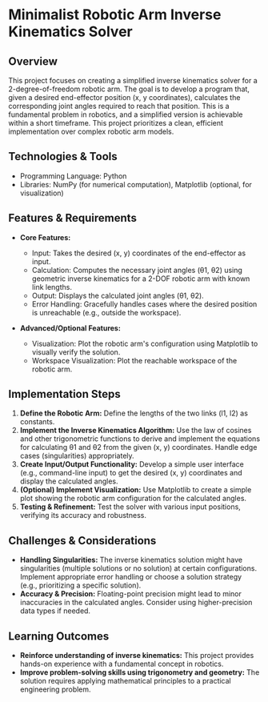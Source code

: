 # Minimalist Robotic Arm Inverse Kinematics Solver

## Overview

This project focuses on creating a simplified inverse kinematics solver for a 2-degree-of-freedom robotic arm.  The goal is to develop a program that, given a desired end-effector position (x, y coordinates), calculates the corresponding joint angles required to reach that position. This is a fundamental problem in robotics, and a simplified version is achievable within a short timeframe.  This project prioritizes a clean, efficient implementation over complex robotic arm models.

## Technologies & Tools

- Programming Language: Python
- Libraries: NumPy (for numerical computation), Matplotlib (optional, for visualization)


## Features & Requirements

- **Core Features:**
    - Input: Takes the desired (x, y) coordinates of the end-effector as input.
    - Calculation: Computes the necessary joint angles (θ1, θ2) using geometric inverse kinematics for a 2-DOF robotic arm with known link lengths.
    - Output: Displays the calculated joint angles (θ1, θ2).
    - Error Handling: Gracefully handles cases where the desired position is unreachable (e.g., outside the workspace).

- **Advanced/Optional Features:**
    - Visualization: Plot the robotic arm's configuration using Matplotlib to visually verify the solution.
    - Workspace Visualization:  Plot the reachable workspace of the robotic arm.


## Implementation Steps

1. **Define the Robotic Arm:** Define the lengths of the two links (l1, l2) as constants.
2. **Implement the Inverse Kinematics Algorithm:**  Use the law of cosines and other trigonometric functions to derive and implement the equations for calculating θ1 and θ2 from the given (x, y) coordinates. Handle edge cases (singularities) appropriately.
3. **Create Input/Output Functionality:**  Develop a simple user interface (e.g., command-line input) to get the desired (x, y) coordinates and display the calculated angles.
4. **(Optional) Implement Visualization:**  Use Matplotlib to create a simple plot showing the robotic arm configuration for the calculated angles.
5. **Testing & Refinement:**  Test the solver with various input positions, verifying its accuracy and robustness.


## Challenges & Considerations

- **Handling Singularities:**  The inverse kinematics solution might have singularities (multiple solutions or no solution) at certain configurations.  Implement appropriate error handling or choose a solution strategy (e.g., prioritizing a specific solution).
- **Accuracy & Precision:**  Floating-point precision might lead to minor inaccuracies in the calculated angles.  Consider using higher-precision data types if needed.


## Learning Outcomes

- **Reinforce understanding of inverse kinematics:** This project provides hands-on experience with a fundamental concept in robotics.
- **Improve problem-solving skills using trigonometry and geometry:** The solution requires applying mathematical principles to a practical engineering problem.

